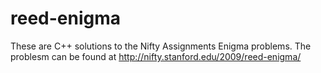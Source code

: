 # reed-enigma

These are C++ solutions to the Nifty Assignments Enigma problems.
The problesm can be found at http://nifty.stanford.edu/2009/reed-enigma/
